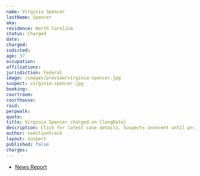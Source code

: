 ```yaml
---
name: Virginia Spencer
lastName: Spencer
aka:
residence: North Carolina
status: Charged
date:
charged:
indicted:
age: 37
occupation:
affiliations:
jurisdiction: Federal
image: /images/preview/virginia-spencer.jpg
suspect: virginia-spencer.jpg
booking:
courtroom:
courthouse:
raid:
perpwalk:
quote:
title: Virginia Spencer charged on [longDate]
description: Click for latest case details. Suspects innocent until proven guilty.
author: seditiontrack
layout: suspect
published: false
charges:
---
```

- [News Report]()
